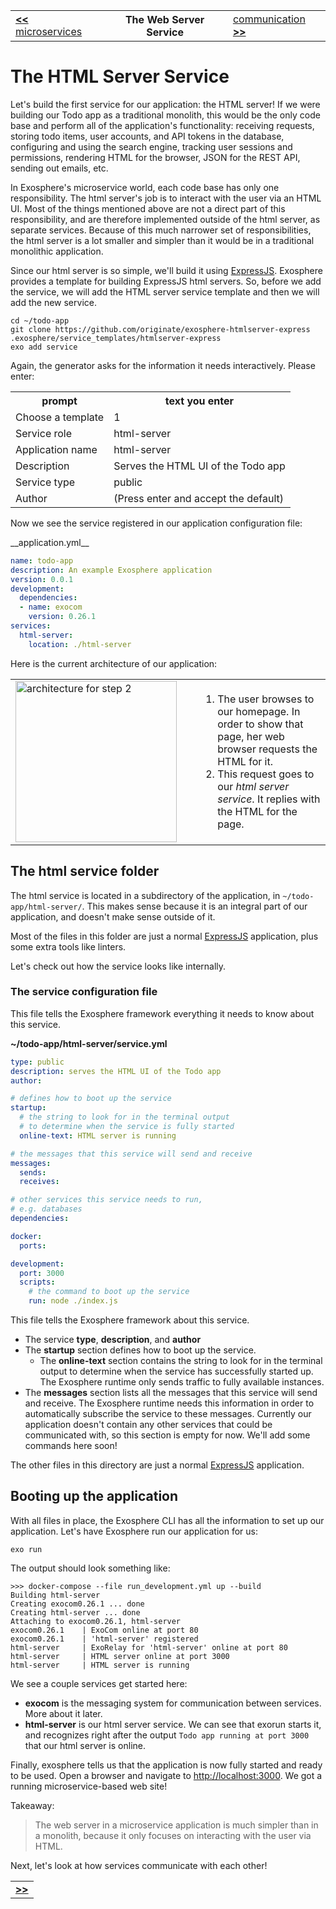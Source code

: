 <table>
  <tr>
    <td><a href="03_microservices.md"><b>&lt;&lt;</b> microservices</a></td>
    <th>The Web Server Service</th>
    <td><a href="05_communication.md">communication <b>&gt;&gt;</b></a></td>
  </tr>
</table>

# The HTML Server Service

Let's build the first service for our application: 
the HTML server! 
If we were
building our Todo app as a traditional monolith, 
this would be the only code base 
and perform all of the application's functionality: 
receiving requests,
storing todo items, user accounts, and API tokens in the database, 
configuring and using the search engine, 
tracking user sessions and permissions, 
rendering HTML for the browser, JSON for the REST API, 
sending out emails, 
etc.

In Exosphere's microservice world, 
each code base has only one responsibility.
The html server's job is to interact with the user via an HTML UI. 
Most of the things mentioned above are not a direct part of this responsibility, 
and are therefore implemented outside of the html server, 
as separate services. 
Because of this much narrower set of responsibilities, 
the html server is a lot smaller and simpler 
than it would be in a traditional monolithic application.

Since our html server is so simple, 
we'll build it using [ExpressJS](http://expressjs.com).
Exosphere provides a template for building ExpressJS html servers. 
So, before we add the service, 
we will add the HTML server service template and then we will add the new service.

<a class="runMarkdown_consoleWithInputFromTable">

```
cd ~/todo-app
git clone https://github.com/originate/exosphere-htmlserver-express .exosphere/service_templates/htmlserver-express
exo add service
```

Again, the generator asks for the information it needs interactively. 
Please enter:

<table>
  <tr>
    <th>prompt</th>
    <th>text you enter</th>
  </tr>
  <tr>
    <td>Choose a template</td>
    <td>1</td>
  </tr>
  <tr>
    <td>Service role</td>
    <td>html-server</td>
  </tr>
  <tr>
    <td>Application name</td>
    <td>html-server</td>
  </tr>
  <tr>
    <td>Description</td>
    <td>Serves the HTML UI of the Todo app</td>
  </tr>
  <tr>
    <td>Service type</td>
    <td>public</td>
  </tr>
  <tr>
    <td>Author</td>
    <td>(Press enter and accept the default)</td>
  </tr>
</table>

</a>

Now we see the service registered in our application configuration file:

<a class="runMarkdown_verifyFileContent">
__application.yml__

```yml
name: todo-app
description: An example Exosphere application
version: 0.0.1
development:
  dependencies:
  - name: exocom
    version: 0.26.1
services:
  html-server:
    location: ./html-server
```

</a>

Here is the current architecture of our application:

<table>
  <tr>
    <td width="280">
      <img alt="architecture for step 2" src="04_architecture.png" width="258">
    </td>
    <td>
      <ol>
        <li>
          The user browses to our homepage.
          In order to show that page, her web browser requests the HTML for it.
        </li>
        <li>
          This request goes to our <i>html server service</i>.
          It replies with the HTML for the page.
        </li>
      </ol>
    </td>
  </tr>
</table>

## The html service folder

The html service is located in a subdirectory of the application, 
in `~/todo-app/html-server/`. 
This makes sense because it is an integral part of our application, 
and doesn't make sense outside of it.

Most of the files in this folder 
are just a normal [ExpressJS](http://expressjs.com) application, 
plus some extra tools like linters.

Let's check out how the service looks like internally.

### The service configuration file

This file tells the Exosphere framework everything it needs to know about this service.

__~/todo-app/html-server/service.yml__

```yml
type: public
description: serves the HTML UI of the Todo app
author:

# defines how to boot up the service
startup:
  # the string to look for in the terminal output
  # to determine when the service is fully started
  online-text: HTML server is running

# the messages that this service will send and receive
messages:
  sends:
  receives:

# other services this service needs to run,
# e.g. databases
dependencies:

docker:
  ports:

development:
  port: 3000
  scripts:
    # the command to boot up the service
    run: node ./index.js
```

This file tells the Exosphere framework about this service.

* The service **type**, **description**, and **author**
* The **startup** section defines how to boot up the service.
  * The **online-text** section contains the string to look for in the terminal output 
    to determine when the service has successfully started up. 
    The Exosphere runtime only sends traffic to fully available instances.
* The **messages** section lists all the messages that this service will send and receive. 
  The Exosphere runtime needs this information 
  in order to automatically subscribe the service to these messages. 
  Currently our application doesn't contain any other services 
  that could be communicated with, 
  so this section is empty for now. 
  We'll add some commands here soon!

The other files in this directory are just a normal
[ExpressJS](http://expressjs.com) application.

## Booting up the application

With all files in place, 
the Exosphere CLI has all the information to set up our application. 
Let's have Exosphere run our application for us:

```
exo run
```

The output should look something like:

```
>>> docker-compose --file run_development.yml up --build
Building html-server
Creating exocom0.26.1 ... done
Creating html-server ... done
Attaching to exocom0.26.1, html-server
exocom0.26.1    | ExoCom online at port 80
exocom0.26.1    | 'html-server' registered
html-server     | ExoRelay for 'html-server' online at port 80
html-server     | HTML server online at port 3000
html-server     | HTML server is running
```

We see a couple services get started here:

* **exocom** is the messaging system for communication between services. 
  More about it later.
* **html-server** is our html server service. 
  We can see that exorun starts it,
  and recognizes right after the output `Todo app running at port 3000` 
  that our html server is online.

Finally, exosphere tells us that the application is now fully started and ready
to be used. Open a browser and navigate to
[http://localhost:3000](http://localhost:3000). We got a running
microservice-based web site!

Takeaway:
> The web server in a microservice application is much simpler than in a
> monolith, because it only focuses on interacting with the user via HTML.

Next, let's look at how services communicate with each other!

<table>
  <tr>
    <td><a href="05_communication.md"><b>&gt;&gt;</b></a></td>
  </tr>
</table>

